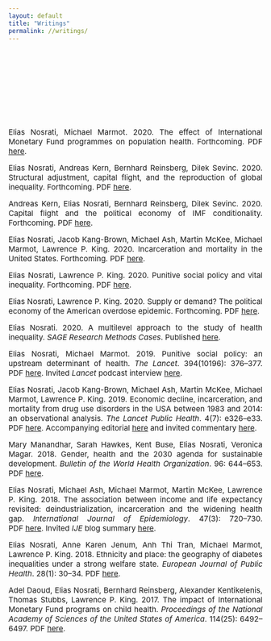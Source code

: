 ```yaml
---
layout: default
title: "Writings"
permalink: //writings/
---
```

<p><br></p>
<p><br></p>
<p><br></p>
<p><br></p>
<p><br></p>
<p style="text-align: justify;"><span style="font-size: 15px;">Elias Nosrati, Michael Marmot. 2020. The effect of International Monetary Fund programmes on population health. Forthcoming. PDF <a href="https://github.com/eliasnosrati/eliasnosrati.github.io/blob/master/IMF_health_02.pdf" rel="noopener noreferrer" target="_blank">here</a>.</span></p>
<p style="text-align: justify;"><span style="font-size: 15px;">Elias Nosrati, Andreas Kern, Bernhard Reinsberg, Dilek Sevinc. 2020. Structural adjustment, capital flight, and the reproduction of global inequality. Forthcoming. PDF <a href="https://github.com/eliasnosrati/eliasnosrati.github.io/blob/master/IMFIFF.pdf" rel="noopener noreferrer" target="_blank">here</a>.</span></p>
<p style="text-align: justify;"><span style="font-size: 15px;">Andreas Kern, Elias Nosrati, Bernhard Reinsberg, Dilek Sevinc. 2020. <span style="text-align: justify; font-size: 15px;">Capital flight and the political economy of IMF conditionality. Forthcoming. PDF&nbsp;</span></span><a href="https://github.com/eliasnosrati/eliasnosrati.github.io/blob/master/IMFAML_12.pdf" rel="noopener noreferrer" target="_blank"><span style="font-size: 15px;">here</span></a><span style="font-size: 15px;">.</span></p>
<p style="text-align: justify;"><span style="font-size: 15px;">Elias Nosrati, Jacob Kang-Brown, Michael Ash, Martin McKee, Michael Marmot, Lawrence P. King. 2020. Incarceration and mortality in the United States. Forthcoming. PDF <a href="https://github.com/eliasnosrati/eliasnosrati.github.io/blob/master/Incarceration_mortality_PNAS.pdf" rel="noopener noreferrer" target="_blank">here</a>.</span></p>
<p style="text-align: justify;"><span style="font-size: 15px;">Elias Nosrati, Lawrence P. King. 2020. Punitive social policy and vital inequality. Forthcoming. PDF <a href="https://github.com/eliasnosrati/eliasnosrati.github.io/blob/master/Premature_mort_ASR.pdf" rel="noopener noreferrer" target="_blank">here</a>.</span></p>
<p style="text-align: justify;"><span style="font-size: 15px;">Elias Nosrati, Lawrence P. King. 2020. <span style="text-align: justify; font-size: 15px;">Supply or demand? The political economy of the American overdose epidemic.&nbsp;</span></span><span style="font-size: 15px;">Forthcoming.&nbsp;<span style="text-align: justify; font-size: 15px;">PDF&nbsp;</span><a href="https://github.com/eliasnosrati/eliasnosrati.github.io/blob/master/Supply_demand.pdf" rel="noopener noreferrer" style="text-align: justify;" target="_blank"><span style="font-size: 15px;">here</span></a><span style="text-align: justify; font-size: 15px;">.</span></span></p>
<p style="text-align: justify;"><span style="font-size: 15px;">Elias Nosrati. 2020. A multilevel approach to the study of health inequality. <em>SAGE Research Methods Cases</em>. <span style="font-size: 15px; text-align: justify;">Published&nbsp;</span><a href="https://methods.sagepub.com/case/multilevel-approach-health-inequality-diabetes-prevalence-oslo-norway" rel="noopener noreferrer" style="font-size: 15px; text-align: justify;" target="_blank">here</a><span style="font-size: 15px; text-align: justify;">.</span><br></span></p>
<p style="text-align: justify;"><span style="font-size: 15px;">Elias Nosrati, Michael Marmot. 2019. Punitive social policy: an upstream determinant of health. <em>The Lancet</em>. 394(10196): 376&ndash;377. <span style="font-size: 15px; text-align: justify;">PDF&nbsp;</span><a href="https://github.com/eliasnosrati/eliasnosrati.github.io/blob/master/PIIS0140673619316721.pdf" rel="noopener noreferrer" style="font-size: 15px; text-align: justify;" target="_blank">here</a><span style="font-size: 15px; text-align: justify;">.&nbsp;</span>Invited <em>Lancet&nbsp;</em>podcast interview <a href="https://www.thelancet.com/podcasts/marmot-austerity-social-policy" rel="noopener noreferrer" target="_blank">here</a>.<br></span></p>
<p style="text-align: justify;"><span style="font-size: 15px;">Elias Nosrati, Jacob Kang-Brown, Michael Ash, Martin McKee, Michael Marmot, Lawrence P. King. 2019. Economic decline, incarceration, and mortality from drug use disorders in the USA between 1983 and 2014: an observational analysis. <em>The Lancet Public Health</em>. 4(7): e326&ndash;e33. <span style="font-size: 15px; text-align: justify;">PDF&nbsp;</span><a href="https://github.com/eliasnosrati/eliasnosrati.github.io/blob/master/Nosrati_et_al_usincarceration.pdf" rel="noopener noreferrer" style="font-size: 15px; text-align: justify;" target="_blank">here</a><span style="font-size: 15px; text-align: justify;">.&nbsp;</span>Accompanying editorial <a href="https://www.thelancet.com/journals/lanpub/article/PIIS2468-2667(19)30114-8/fulltext" rel="noopener noreferrer" target="_blank">here</a> and invited commentary <a href="https://www.thelancet.com/journals/lanpub/article/PIIS2468-2667(19)30103-3/fulltext" rel="noopener noreferrer" target="_blank">here</a>.<br></span></p>
<p style="text-align: justify;"><span style="font-size: 15px;">Mary Manandhar, Sarah Hawkes, Kent Buse, Elias Nosrati, Veronica Magar. 2018. Gender, health and the 2030 agenda for sustainable development. <em>Bulletin of the World Health Organization</em>. 96: 644&ndash;653. <span style="font-size: 15px; text-align: justify;">PDF&nbsp;</span><a href="https://github.com/eliasnosrati/eliasnosrati.github.io/blob/master/18-211607.pdf" rel="noopener noreferrer" style="font-size: 15px; text-align: justify;" target="_blank">here</a><span style="font-size: 15px; text-align: justify;">.</span><br></span></p>
<p style="text-align: justify;"><span style="font-size: 15px;">Elias Nosrati, Michael Ash, Michael Marmot, Martin McKee, Lawrence P. King. 2018. The association between income and life expectancy revisited: deindustrialization, incarceration and the widening health gap. <em>International Journal of Epidemiology</em>. 47(3): 720&ndash;730. <span style="font-size: 15px; text-align: justify;">PDF&nbsp;</span><a href="https://github.com/eliasnosrati/eliasnosrati.github.io/blob/master/dyx243.pdf" rel="noopener noreferrer" style="font-size: 15px; text-align: justify;" target="_blank">here</a><span style="font-size: 15px; text-align: justify;">.&nbsp;</span>Invited <em>IJE&nbsp;</em>blog summary <a href="https://ije-blog.com/2017/12/07/punishing-the-poor-killing-the-poor-punitive-political-responses-to-economic-decline-deepen-health-inequalities-in-the-united-states/" rel="noopener noreferrer" target="_blank">here</a>.</span></p>
<p style="text-align: justify;"><span style="font-size: 15px;">Elias Nosrati, Anne Karen Jenum, Anh Thi Tran, Michael Marmot, Lawrence P. King. 2018. Ethnicity and place: the geography of diabetes inequalities under a strong welfare state. <em>European Journal of Public Health</em>. 28(1): 30&ndash;34.&nbsp;<span style="font-size: 15px; text-align: justify;">PDF&nbsp;</span><a href="https://github.com/eliasnosrati/eliasnosrati.github.io/blob/master/vqMwmW-ckx119.pdf" rel="noopener noreferrer" style="font-size: 15px; text-align: justify;" target="_blank">here</a><span style="font-size: 15px; text-align: justify;">.</span></span></p>
<p style="text-align: justify;"><span style="font-size: 15px;">Adel Daoud, Elias Nosrati, Bernhard Reinsberg, Alexander Kentikelenis, Thomas Stubbs, Lawrence P. King. 2017. The impact of International Monetary Fund programs on child health. <em>Proceedings of the National Academy of Sciences of the United States of America</em>. 114(25): 6492&ndash;6497.&nbsp;<span style="font-size: 15px; text-align: justify;">PDF&nbsp;</span><a href="https://github.com/eliasnosrati/eliasnosrati.github.io/blob/master/6492.full.pdf" rel="noopener noreferrer" style="font-size: 15px; text-align: justify;" target="_blank">here</a><span style="font-size: 15px; text-align: justify;">.</span></span></p>
